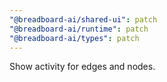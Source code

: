 ```yaml
---
"@breadboard-ai/shared-ui": patch
"@breadboard-ai/runtime": patch
"@breadboard-ai/types": patch
---
```


Show activity for edges and nodes.
